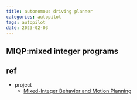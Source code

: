 ```yaml
---
title: autonomous driving planner
categories: autopilot
tags: autopilot
date: 2023-02-03
---
```


## MIQP:mixed integer programs 



## ref


- project
    - [Mixed-Integer Behavior and Motion Planning](https://github.com/bark-simulator/planner-miqp)